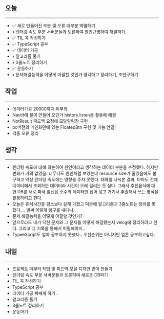 ## 오늘
---

- ✅ 새로 만들어진 부분 및 오류 대부분 박멸하기
- ⏸ 렌더링 속도 부분 서버분들과 토론하여 원인규명하여 해결하기.
- ✅ TIL 꼭 작성하기
- ✅ TypeScript 공부
- ✅ 데이터 가공
- ⏸ 알고리즘 풀기
- ⏸ 3줄노트 정리하기
- ✅ 운동하기
- ⏸ 문제해결능력을 어떻게 어필할 것인가 생각하고 정리하기, 조언구하기


## 작업
---
- 데이터가공 20000까지 마무리
- Nav바에 불이 안들어 오던거 history.listen을 활용해 해결
- NotResult 피드백 요청에 모달알림창 구현
- pc버전의 메인화면에 있는 FloatedBtn 구현 및 기능 연결!
- 각종 오류 정리

## 생각
---
- 렌더링 속도에 대해 의논하여 원인이라고 생각하는 데이터 부분을 수정했다. 하지만 변화가 거의 없었음. 너무나도 원인처럼 보였는데 resource size가 줄었음에도 불구하고 막상 렌더링 속도에는 영향을 주지 못했다. 대화를 나눠본 결과, 아마도 전체 데이터에서 조회하는 데이터라 시간이 오래 걸리는 듯 싶다. 그래서 추천음식에 대한 DB를 새로 파서 엄선된 소수의 데이터만 집어 넣고 거기서 추출해서 쓰는 방식을 활용하려고 한다.
- 오늘은 휴식시간을 평소보다 길게 가졌고 덕분에 알고리즘과 3줄노트는 정리를 못했다.... 벌써 이렇게 빵구를 내다니..
- 문제 해결능력을 어떻게 어필할 것인가?
- 앞으로라도 내가 닥친 문제와 그 문제를 어떻게 해결했는지 velog에 정리하려고 한다. 그리고 그 기록을 통해서 어필해야지..
- TypeeScript도 얼마 공부하지 못했다.. 우선순위는 아니지만 얼른 공부하고싶다.


## 내일
---
- 프로젝트 마무리 작업 및 피드백 모달 디자인 받아 만들기.
- 렌더링 속도 부분 서버분들과 토론하여 새로운 DB파기
- TIL 꼭 작성하기
- TypeScript 공부
- 데이터 가공 빡쌔게 하기..
- 알고리즘 풀기
- 3줄노트 정리하기
- 운동하기
